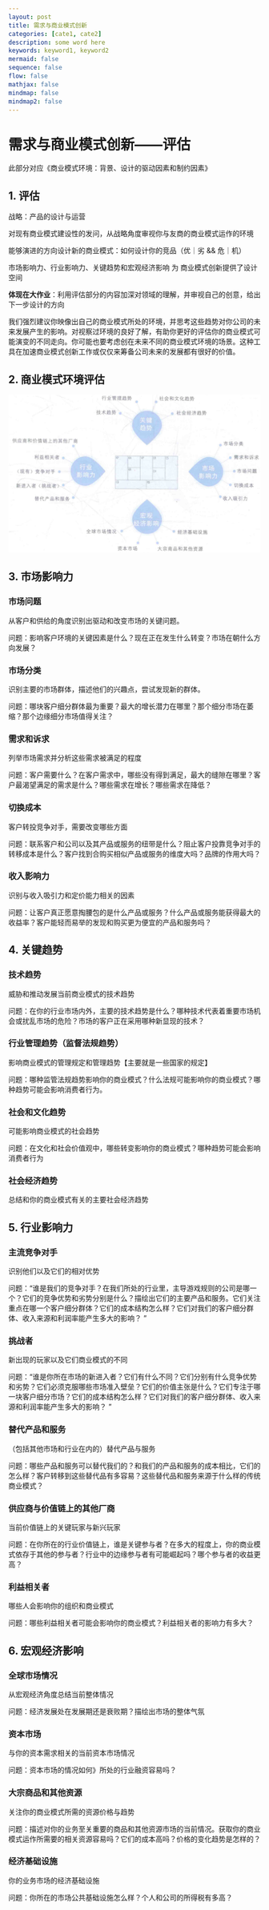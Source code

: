```yaml
---
layout: post
title: 需求与商业模式创新
categories: [cate1, cate2]
description: some word here
keywords: keyword1, keyword2
mermaid: false
sequence: false
flow: false
mathjax: false
mindmap: false
mindmap2: false
---
```


# 需求与商业模式创新——评估

此部分对应《商业模式环境：背景、设计的驱动因素和制约因素》

## 1. 评估

战略：产品的设计与运营

对现有商业模式建设性的发问，从战略角度审视你与友商的商业模式运作的环境

能够演进的方向设计新的商业模式：如何设计你的竞品（优｜劣 && 危｜机）

市场影响力、行业影响力、关键趋势和宏观经济影响  为  商业模式创新提供了设计空间

**体现在大作业**：利用评估部分的内容加深对领域的理解，并审视自己的创意，给出下一步设计的方向



我们强烈建议你映像出自己的商业模式所处的环境，并思考这些趋势对你公司的未来发展产生的影响。对视察过环境的良好了解，有助你更好的评估你的商业模式可能演变的不同走向。你可能也要考虑创在未来不同的商业模式环境的场景。这种工具在加速商业模式创新工作或仅仅来筹备公司未来的发展都有很好的价值。

## 2. 商业模式环境评估

![image-20231024103321606](https://github.com/ShadowOnYOU/images/blob/main/test202310241033111.png?raw=true)

## 3. 市场影响力

### 市场问题

从客户和供给的角度识别出驱动和改变市场的关键问题。

问题：影响客户环境的关键因素是什么？现在正在发生什么转变？市场在朝什么方向发展？

### 市场分类

识别主要的市场群体，描述他们的兴趣点，尝试发现新的群体。

问题：哪块客户细分群体最为重要？最大的增长潜力在哪里？那个细分市场在萎缩？那个边缘细分市场值得关注？

### 需求和诉求

列举市场需求并分析这些需求被满足的程度

问题：客户需要什么？在客户需求中，哪些没有得到满足，最大的缝隙在哪里？客户最渴望满足的需求是什么？哪些需求在增长？哪些需求在降低？

### 切换成本

客户转投竞争对手，需要改变哪些方面

问题：联系客户和公司以及其产品或服务的纽带是什么？阻止客户投靠竞争对手的转移成本是什么？客户找到合购买相似产品或服务的维度大吗？品牌的作用大吗？

### 收入影响力

识别与收入吸引力和定价能力相关的因素

问题：让客户真正愿意掏腰包的是什么产品或服务？什么产品或服务能获得最大的收益率？客户能轻而易举的发现和购买更为便宜的产品和服务吗？

## 4. 关键趋势

### 技术趋势

威胁和推动发展当前商业模式的技术趋势

问题：在你的行业市场内外，主要的技术趋势是什么？哪种技术代表着重要市场机会或扰乱市场的危险？市场的客户正在采用哪种新显现的技术？

### 行业管理趋势（监督法规趋势）

影响商业模式的管理规定和管理趋势【主要就是一些国家的规定】

问题：哪种监管法规趋势影响你的商业模式？什么法规可能影响你的商业模式？哪种趋势可能会影响消费者行为。

### 社会和文化趋势

可能影响商业模式的社会趋势

问题：在文化和社会价值观中，哪些转变影响你的商业模式？哪种趋势可能会影响消费者行为

### 社会经济趋势

总结和你的商业模式有关的主要社会经济趋势

## 5. 行业影响力

### 主流竞争对手

识别他们以及它们的相对优势

问题：“谁是我们的竞争对手？在我们所处的行业里，主导游戏规则的公司是哪一个？它们的竞争优势和劣势分别是什么？描绘出它们的主要产品和服务。它们关注重点在哪一个客户细分群体？它们的成本结构怎么样？它们对我们的客户细分群体、收入来源和利润率能产生多大的影响？  ”

### 挑战者

新出现的玩家以及它们商业模式的不同

问题：“谁是你所在市场的新进入者？它们有什么不同？它们分别有什么竞争优势和劣势？它们必须克服哪些市场准入壁垒？它们的价值主张是什么？它们专注于哪一块客户细分市场？它们的成本结构怎么样？它们对我们的客户细分群体、收入来源和利润率能产生多大的影响？ ”

### 替代产品和服务

（包括其他市场和行业在内的）替代产品与服务

问题：哪些产品和服务可以替代我们的？和我们的产品和服务的成本相比，它们的怎么样？客户转移到这些替代品有多容易？这些替代品和服务来源于什么样的传统商业模式？

### 供应商与价值链上的其他厂商

当前价值链上的关键玩家与新兴玩家

问题：在你所在的行业价值链上，谁是关键参与者？在多大的程度上，你的商业模式依存于其他的参与者？行业中的边缘参与者有可能崛起吗？哪个参与者的收益更高？

### 利益相关者

哪些人会影响你的组织和商业模式

问题：哪些利益相关者可能会影响你的商业模式？利益相关者的影响力有多大？

## 6. 宏观经济影响

### 全球市场情况

从宏观经济角度总结当前整体情况

问题：经济发展处在发展期还是衰败期？描绘出市场的整体气氛

### 资本市场

与你的资本需求相关的当前资本市场情况

问题：资本市场的情况如何》所处的行业融资容易吗？

### 大宗商品和其他资源

关注你的商业模式所需的资源价格与趋势

问题：描述对你的业务至关重要的商品和其他资源市场的当前情况。获取你的商业模式运作所需要的相关资源容易吗？它们的成本高吗？价格的变化趋势是怎样的？

### 经济基础设施

你的业务市场的经济基础设施

问题：你所在的市场公共基础设施怎么样？个人和公司的所得税有多高？
